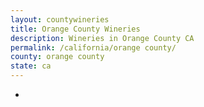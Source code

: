 ```yaml
---
layout: countywineries
title: Orange County Wineries
description: Wineries in Orange County CA
permalink: /california/orange county/
county: orange county
state: ca
---
```

-
